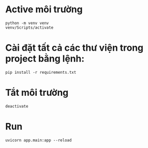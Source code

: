 # Active môi trường
```
python -m venv venv
venv/Scripts/activate
```
# Cài đặt tất cả các thư viện trong project bằng lệnh:

```
pip install -r requirements.txt
```
# Tắt môi trường
```
deactivate
```
# Run
```
uvicorn app.main:app --reload
```
